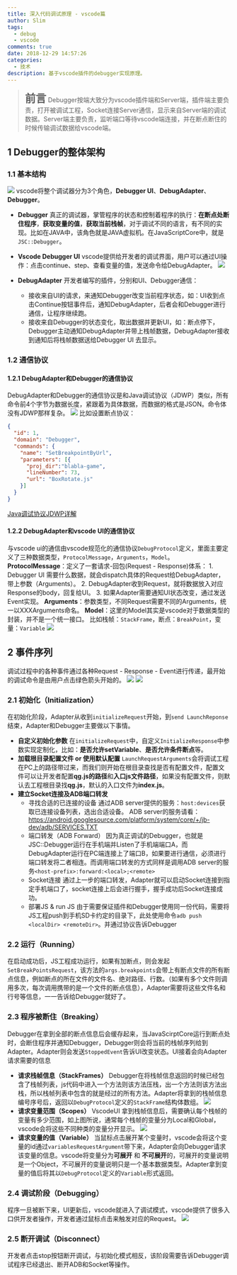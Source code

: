 ```yaml
---
title: 深入代码调试原理 - vscode篇
author: Slim
tags: 
  - debug
  - vscode
comments: true
date: 2018-12-29 14:57:26
categories:
  - 技术
description: 基于vscode插件的debugger实现原理。
---
```



> <font size=5>**前言**</font>
> Debugger按端大致分为vscode插件端和Server端，插件端主要负责，打开被调试工程，Socket连接Server通信，显示来自Server端的调试数据。Server端主要负责，监听端口等待vscode端连接，并在断点断住的时候传输调试数据给vscode端。

## 1 Debugger的整体架构
### 1.1 基本结构
![](./深入代码调试原理-vscode篇/debug-extension-api.png)
vscode将整个调试器分为3个角色，**Debugger UI**、**DebugAdapter**、**Debugger**。
-   **Debugger**
    真正的调试器，掌管程序的状态和控制着程序的执行：**在断点处断住程序**，**获取变量的值**，**获取当前栈帧**，对于调试不同的语言，有不同的实现。比如在JAVA中，该角色就是JAVA虚拟机。在JavaScriptCore中，就是`JSC::Debugger`。

-   **Vscode Debugger UI**
    vscode提供给开发者的调试界面，用户可以通过UI操作：点击continue、step、查看变量的值，发送命令给DebugAdapter。
    ![](./深入代码调试原理-vscode篇/vscode_debugger_ui.png)

-   **DebugAdapter**
    开发者编写的插件，分别和UI、Debugger通信：
    -   接收来自UI的请求，来通知Debugger改变当前程序状态，如：UI收到点击Continue按钮事件后，通知DebugAdapter，后者会和Debugger进行通信，让程序继续跑。
    -   接收来自Debugger的状态变化，取出数据并更新UI，如：断点停下，Debugger主动通知DebugAdapter并带上栈帧数据，DebugAdapter接收到通知后将栈帧数据送给Debugger UI 去显示。
  

### 1.2 通信协议
#### 1.2.1 DebugAdapter和Debugger的通信协议
DebugAdapter和Debugger的通信协议是和Java调试协议（JDWP）类似，所有命令前4个字节为数据长度，紧跟着为具体数据，而数据的格式是JSON。命令体没有JDWP那样复杂。
![](./深入代码调试原理-vscode篇/JSDWP协议.png)
比如设置断点协议：
```json
{
  "id": 1,
  "domain": "Debugger",
  "commands": {
    "name": "SetBreakpointByUrl",
    "parameters": [{
      "proj_dir":"blabla-game",
      "lineNumber": 73,
      "url": "BoxRotate.js"
    }]
  }
}
```
[Java调试协议JDWP详解](https://www.ibm.com/developerworks/cn/java/j-lo-jpda3/index.html)

#### 1.2.2 DebugAdapter和vscode UI的通信协议
与vscode ui的通信由vscode规范化的通信协议`DebugProtocol`定义，里面主要定义了三种数据类型，`ProtocolMessage`，`Arguments`，`Model`。
**ProtocolMessage**：定义了一套请求-回包(Request - Response)体系：
    1. Debugger UI 需要什么数据，就会dispatch具体的Request给DebugAdapter，带上参数（Arguments）。
    2. DebugAdapter收到Request，就将数据放入对应Response的body，回复给UI。
    3. 如果Adapter需要通知UI状态改变，通过发送Event实现。
**Arguments**：参数类型，不同Request需要不同的Arguments，统一以XXXArguments命名。
**Model**：这里的Model其实是vscode对于数据类型的封装，并不是一个统一接口。
比如栈帧：`StackFrame`，断点：`BreakPoint`，变量：`Variable`
![](./深入代码调试原理-vscode篇/plantuml_debug_protocol.png)

## 2 事件序列
调试过程中的各种事件通过各种Request - Response - Event进行传递，最开始的调试命令是由用户点击绿色箭头开始的。
![](./深入代码调试原理-vscode篇/start_debug.png)
![](./深入代码调试原理-vscode篇/plantuml_debug_adapter_events.png)

### 2.1 初始化（Initialization）
在初始化阶段，Adapter从收到`initializeRequest`开始，到`send LaunchReponse`结束，Adapter和Debugger主要做以下事情。
-   **自定义初始化参数**
    在`initializeRequest`中，自定义`InitializeResponse`中参数实现定制化，比如：**是否允许setVariable**、**是否允许条件断点**等。
-   **加载根目录配置文件 or 使用默认配置**
    `LaunchRequestArguments`会将调试工程在PC上的路径带过来，而我们则开始在根目录查找是否有配置文件，配置文件可以让开发者配置**qg.js的路径**和**入口js文件路径**，如果没有配置文件，则默认去工程根目录找**qg.js**，默认的入口文件为**index.js**。
-   **建立Socket连接及ADB端口转发**
    -   寻找合适的已连接的设备
        通过ADB server提供的服务：`host:devices`获取已连接设备列表，选出合适设备。
        ADB server的服务请看：https://android.googlesource.com/platform/system/core/+/jb-dev/adb/SERVICES.TXT
    -   端口转发（ADB Forward）
        因为真正调试的Debugger，也就是JSC::Debugger运行在手机端并Listen了手机端端口A，而DebugAdapter运行在PC端连接上了端口B，如果要进行通信，必须进行端口转发将二者相连。而调用端口转发的方式同样是调用ADB server的服务`<host-prefix>:forward:<local>;<remote>`
    -   Socket连接
        通过上一步的端口转发，Adapter就可以启动Socket连接到指定手机端口了，socket连接上后会进行握手，握手成功后Socket连接成功。
    -   部署JS & run JS
        由于需要保证插件和Debugger使用同一份代码，需要将JS工程push到手机SD卡约定的目录下，此处使用命令`adb push <localDir> <remoteDir>`。并通过协议告诉Debugger

### 2.2 运行（Running）
在启动成功后，JS工程成功运行，如果有加断点，则会发起`SetBreakPointsRequest`，该方法的`args.breakpoints`会带上有断点文件的所有断点信息，例如断点的所在文件的文件名、绝对路径、行数。（如果有多个文件则调用多次，每次调用携带的是一个文件的断点信息），Adapter需要将这些文件名和行号等信息，一一告诉给Debugger就好了。

### 2.3 程序被断住（Breaking）
Debugger在拿到全部的断点信息后会缓存起来，当JavaScirptCore运行到断点处时，会断住程序并通知Debugger，Debugger则会将当前的栈帧序列给到Adapter。Adapter则会发送`StoppedEvent`告诉UI改变状态。UI接着会向Adapter请求需要的信息
-   **请求栈帧信息（StackFrames）**
    Debugger在将栈帧信息返回的时候已经包含了栈帧列表，js代码中进入一个方法则该方法压栈，出一个方法则该方法出栈，所以栈帧列表中包含的就是经过的所有方法。Adapter将拿到的栈帧信息编号序号后，返回以`DebugProtocol`定义的`StackFrame`结构体数组。
    ![](./深入代码调试原理-vscode篇/stack_frames.jpg)
-   **请求变量范围（Scopes）**
    VscodeUI 拿到栈帧信息后，需要确认每个栈帧的变量有多少范围，如上图所说，通常每个栈帧的变量分为Local和Global，vscode会将这些不同种类的变量分开显示。
     ![](./深入代码调试原理-vscode篇/scopes.jpg)
-   **请求变量的值（Variable）**
    当鼠标点击展开某个变量时，vscode会将这个变量的id通过`variablesRequestArgument`带下来，Adapter会向Debugger请求该变量的信息。vscode将变量分为**可展开** 和 **不可展开**的，可展开的变量说明是一个Object，不可展开的变量说明只是一个基本数据类型。Adapter拿到变量的值后将其以`DebugProtocol`定义的`Variable`形式返回。

### 2.4 调试阶段（Debugging）
程序一旦被断下来，UI更新后，vscode就进入了调试模式，vscode提供了很多入口供开发者操作，开发者通过鼠标点击来触发对应的Request。
![](./深入代码调试原理-vscode篇/debugging.jpg)

### 2.5 断开调试（Disconnect）
开发者点击stop按钮断开调试，与初始化模式相反，该阶段需要告诉Debugger调试程序已经退出、断开ADB和Socket等操作。